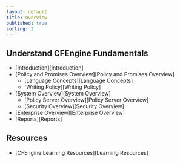 ```yaml
---
layout: default
title: Overview
published: true
sorting: 2
---
```


## Understand CFEngine Fundamentals ##

* [Introduction][Introduction]
* [Policy and Promises Overview][Policy and Promises Overview]
	* [Language Concepts][Language Concepts]
	* [Writing Policy][Writing Policy]
* [System Overview][System Overview]
	* [Policy Server Overview][Policy Server Overview]
	* [Security Overview][Security Overview]
* [Enterprise Overview][Enterprise Overview]
* [Reports][Reports]

## Resources ##

* [CFEngine Learning Resources][Learning Resources]




